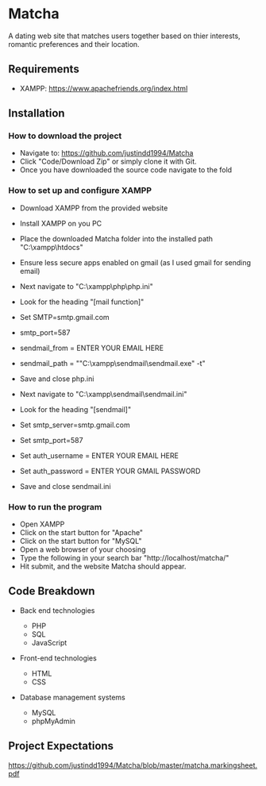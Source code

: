 # Matcha

A dating web site that matches users together based on thier interests, romantic preferences and their location.

## Requirements
- XAMPP: https://www.apachefriends.org/index.html

## Installation
### How to download the project
- Navigate to: https://github.com/justindd1994/Matcha
- Click "Code/Download Zip" or simply clone it with Git.
- Once you have downloaded the source code navigate to the fold

### How to set up and configure XAMPP
- Download XAMPP from the provided website
- Install XAMPP on you PC
- Place the downloaded Matcha folder into the installed path "C:\xampp\htdocs\"
- Ensure less secure apps enabled on gmail (as I used gmail for sending email)

- Next navigate to "C:\xampp\php\php.ini"
- Look for the heading "[mail function]"
- Set SMTP=smtp.gmail.com
- smtp_port=587
- sendmail_from = ENTER YOUR EMAIL HERE
- sendmail_path = "\"C:\xampp\sendmail\sendmail.exe\" -t"
- Save and close php.ini

- Next navigate to "C:\xampp\sendmail\sendmail.ini"
- Look for the heading "[sendmail]"
- Set smtp_server=smtp.gmail.com
- Set smtp_port=587
- Set auth_username = ENTER YOUR EMAIL HERE
- Set auth_password = ENTER YOUR GMAIL PASSWORD
- Save and close sendmail.ini

### How to run the program
- Open XAMPP
- Click on the start button for "Apache"
- Click on the start button for "MySQL"
- Open a web browser of your choosing
- Type the following in your search bar "http://localhost/matcha/"
- Hit submit, and the website Matcha should appear.

## Code Breakdown
- Back end technologies
    - PHP
    - SQL
    - JavaScript

- Front-end technologies
    - HTML
    - CSS

- Database management systems
    - MySQL
    - phpMyAdmin

## Project Expectations
https://github.com/justindd1994/Matcha/blob/master/matcha.markingsheet.pdf
